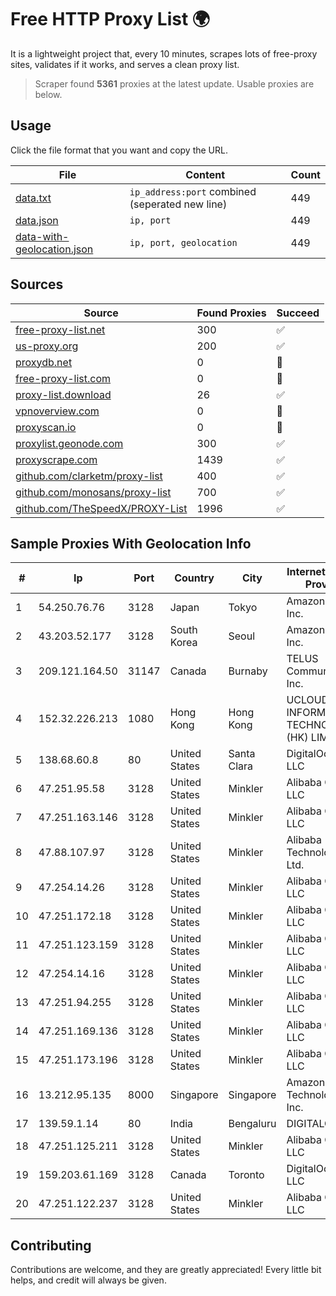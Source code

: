 
# Free HTTP Proxy List 🌍

It is a lightweight project that, every 10 minutes, scrapes lots of free-proxy sites, validates if it works, and serves a clean proxy list.


> Scraper found **5361** proxies at the latest update. Usable proxies are below.

## Usage

Click the file format that you want and copy the URL.


|File|Content|Count|
|----|-------|-----|
|[data.txt](https://raw.githubusercontent.com/themiralay/Proxy-List-World/master/data.txt)|`ip_address:port` combined (seperated new line)|449|
|[data.json](https://raw.githubusercontent.com/themiralay/Proxy-List-World/master/data.json)|`ip, port`|449|
|[data-with-geolocation.json](https://raw.githubusercontent.com/themiralay/Proxy-List-World/master/data-with-geolocation.json)|`ip, port, geolocation`|449|

## Sources

|Source|Found Proxies|Succeed|
|------|-------------|-------|
|[free-proxy-list.net](https://free-proxy-list.net)|300|✅|
|[us-proxy.org](https://www.us-proxy.org)|200|✅|
|[proxydb.net](http://proxydb.net)|0|🚫|
|[free-proxy-list.com](https://free-proxy-list.com/?page=&port=&type%5B%5D=http&type%5B%5D=https&up_time=0&search=Search)|0|🚫|
|[proxy-list.download](https://www.proxy-list.download/HTTP)|26|✅|
|[vpnoverview.com](https://vpnoverview.com/privacy/anonymous-browsing/free-proxy-servers)|0|🚫|
|[proxyscan.io](https://www.proxyscan.io)|0|🚫|
|[proxylist.geonode.com](https://proxylist.geonode.com/api/proxy-list?limit=300&page=1&sort_by=lastChecked&sort_type=desc&protocols=http,https)|300|✅|
|[proxyscrape.com](https://api.proxyscrape.com/v2/?request=displayproxies&protocol=http&timeout=10000&country=all&ssl=all&anonymity=all)|1439|✅|
|[github.com/clarketm/proxy-list](https://raw.githubusercontent.com/clarketm/proxy-list/master/proxy-list-raw.txt)|400|✅|
|[github.com/monosans/proxy-list](https://raw.githubusercontent.com/monosans/proxy-list/main/proxies/http.txt)|700|✅|
|[github.com/TheSpeedX/PROXY-List](https://raw.githubusercontent.com/TheSpeedX/PROXY-List/master/http.txt)|1996|✅|


## Sample Proxies With Geolocation Info

|#|Ip|Port|Country|City|Internet Service Provider|
|-|--|----|-------|----|-------------------------|
|1|54.250.76.76|3128|Japan|Tokyo|Amazon.com, Inc.|
|2|43.203.52.177|3128|South Korea|Seoul|Amazon.com, Inc.|
|3|209.121.164.50|31147|Canada|Burnaby|TELUS Communications Inc.|
|4|152.32.226.213|1080|Hong Kong|Hong Kong|UCLOUD INFORMATION TECHNOLOGY (HK) LIMITED|
|5|138.68.60.8|80|United States|Santa Clara|DigitalOcean, LLC|
|6|47.251.95.58|3128|United States|Minkler|Alibaba Cloud LLC|
|7|47.251.163.146|3128|United States|Minkler|Alibaba Cloud LLC|
|8|47.88.107.97|3128|United States|Minkler|Alibaba (US) Technology Co., Ltd.|
|9|47.254.14.26|3128|United States|Minkler|Alibaba Cloud LLC|
|10|47.251.172.18|3128|United States|Minkler|Alibaba Cloud LLC|
|11|47.251.123.159|3128|United States|Minkler|Alibaba Cloud LLC|
|12|47.254.14.16|3128|United States|Minkler|Alibaba Cloud LLC|
|13|47.251.94.255|3128|United States|Minkler|Alibaba Cloud LLC|
|14|47.251.169.136|3128|United States|Minkler|Alibaba Cloud LLC|
|15|47.251.173.196|3128|United States|Minkler|Alibaba Cloud LLC|
|16|13.212.95.135|8000|Singapore|Singapore|Amazon Technologies Inc.|
|17|139.59.1.14|80|India|Bengaluru|DIGITALOCEAN|
|18|47.251.125.211|3128|United States|Minkler|Alibaba Cloud LLC|
|19|159.203.61.169|3128|Canada|Toronto|DigitalOcean, LLC|
|20|47.251.122.237|3128|United States|Minkler|Alibaba Cloud LLC|



## Contributing

Contributions are welcome, and they are greatly appreciated! Every
little bit helps, and credit will always be given.

